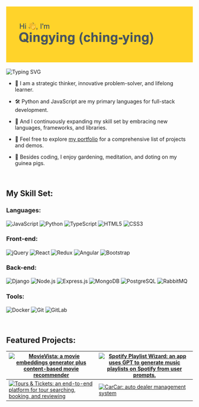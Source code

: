 ![Header](/images/header.png)

<div align="left>
  <a href="https://git.io/typing-svg"><img src="https://readme-typing-svg.demolab.com?font=Orbitron&weight=500&size=14&duration=3000&pause=6000&color=FFFFFFFF&background=434343FF&vCenter=false&multiline=true&width=670&height=27&lines=A+machine+learning+engineer+and+full-stack+developer+working+remotely+since+2021+%F0%9F%9A%80" alt="Typing SVG" /></a>
</div>

- 🤔 I am a strategic thinker, innovative problem-solver, and lifelong learner.

- 🛠 Python and JavaScript are my primary languages for full-stack development.

- 🌱 And I continuously expanding my skill set by embracing new languages, frameworks, and libraries.

- 🌟 Feel free to explore [my portfolio](https://qmeng222.github.io/) for a comprehensive list of projects and demos.

- 🐹 Besides coding, I enjoy gardening, meditation, and doting on my guinea pigs.

<br/>

<!-- ## Connect with me:

<div align="left">
<a href="https://linkedin.com/in/qmeng222" target="_blank">
<img src=https://img.shields.io/badge/linkedin-%231E77B5.svg?&style=for-the-badge&logo=linkedin&logoColor=white alt=linkedin style="margin-bottom: 5px;" />
</a>
<a href="https://gitlab.com/qmeng222" target="_blank">
<img src=https://img.shields.io/badge/gitlab-330F63.svg?&style=for-the-badge&logo=gitlab&logoColor=white alt=gitlab style="margin-bottom: 5px;" />
</a>
</div>

<br/>-->

## My Skill Set:

<h3 align="left">Languages:</h3> 
<p align="left">
  <img align="center" src="https://profilinator.rishav.dev/skills-assets/javascript-original.svg" alt="JavaScript" height="40" width="50" />
  <img align="center" src="https://profilinator.rishav.dev/skills-assets/python-original.svg" alt="Python" height="40" width="50" />
  <img align="center" src="https://profilinator.rishav.dev/skills-assets/typescript-original.svg" alt="TypeScript" height="40" width="50" />
  <img align="center" src="https://profilinator.rishav.dev/skills-assets/html5-original-wordmark.svg" alt="HTML5" height="40" width="50" />
  <img align="center" src="https://profilinator.rishav.dev/skills-assets/css3-original-wordmark.svg" alt="CSS3" height="40" width="50" />
</p> 

<h3 align="left">Front-end:</h3> 
<p align="left">
  <img align="center" src="https://profilinator.rishav.dev/skills-assets/jquery.png" alt="jQuery" height="40" width="50" />
  <img align="center" src="https://profilinator.rishav.dev/skills-assets/react-original-wordmark.svg" alt="React" height="40" width="50" />
  <img align="center" src="https://profilinator.rishav.dev/skills-assets/redux-original.svg" alt="Redux" height="40" width="50" />
  <img align="center" src="https://profilinator.rishav.dev/skills-assets/angularjs-original.svg" alt="Angular" height="40" width="50" />
  <img align="center" src="https://profilinator.rishav.dev/skills-assets/bootstrap-plain.svg" alt="Bootstrap" height="40" width="50" />
</p> 

<h3 align="left">Back-end:</h3>
<p align="left">
  <img align="center" src="https://profilinator.rishav.dev/skills-assets/django-original.svg" alt="Django" height="40" width="50" />
  <img align="center" src="https://profilinator.rishav.dev/skills-assets/nodejs-original-wordmark.svg" alt="Node.js" height="40" width="50" />
  <img align="center" src="https://profilinator.rishav.dev/skills-assets/express-original-wordmark.svg" alt="Express.js" height="40" width="50" />
  <img align="center" src="https://profilinator.rishav.dev/skills-assets/mongodb-original-wordmark.svg" alt="MongoDB" height="40" width="50" />
  <img align="center" src="https://profilinator.rishav.dev/skills-assets/postgresql-original-wordmark.svg" alt="PostgreSQL" height="40" width="50" />
  <img align="center" src="https://profilinator.rishav.dev/skills-assets/rabbitmq-icon.svg" alt="RabbitMQ" height="40" width="50" />
</p>

<h3 align="left">Tools:</h3>
<p align="left">
  <img align="center" src="https://profilinator.rishav.dev/skills-assets/docker-original-wordmark.svg" alt="Docker" height="40" width="50" />
  <img align="center" src="https://profilinator.rishav.dev/skills-assets/git-scm-icon.svg" alt="Git" height="40" width="50" />
  <img align="center" src="https://profilinator.rishav.dev/skills-assets/gitlab.svg" alt="GitLab" height="40" width="50" />
</p>

<br />

## Featured Projects:

| [![MovieVista: a movie embeddings generator plus content-based movie recommender](/images/MovieVista.gif)](https://github.com/qmeng222/MovieVista.git) | [![Spotify Playlist Wizard: an app uses GPT to generate music playlists on Spotify from user prompts.](/images/Spotify-Playlist-Wizard.gif)](https://github.com/qmeng222/Spotify-Playlist-Wizard) |
|---|---|
| [![Tours & Tickets: an end-to-end platform for tour searching, booking, and reviewing](/images/tours-and-tickets.gif)](https://github.com/qmeng222/Tours-and-Tickets) | [![CarCar: auto dealer management system](/images/CarCar.gif)](https://github.com/qmeng222/Auto-Dealer-Management-System) |

<!-- <br />

## Github Stats

<div align="left"><img src="https://github-readme-stats.vercel.app/api?username=qmeng222&show_icons=true&count_private=true&hide_border=true" align="center" /></div> -->
